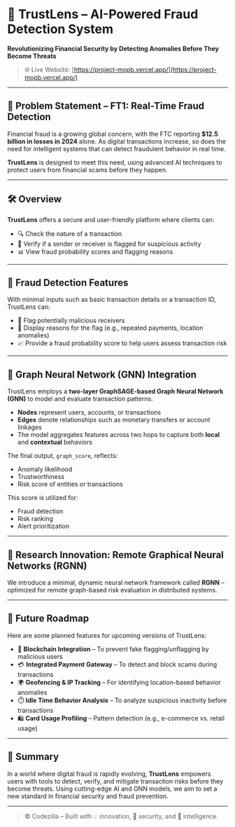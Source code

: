 # 🚨 TrustLens – AI-Powered Fraud Detection System

**Revolutionizing Financial Security by Detecting Anomalies Before They Become Threats**

> 🌐 Live Website: [https://project-mopb.vercel.app/](https://project-mopb.vercel.app/)

---

## 📌 Problem Statement – FT1: Real-Time Fraud Detection

Financial fraud is a growing global concern, with the FTC reporting **$12.5 billion in losses in 2024** alone. As digital transactions increase, so does the need for intelligent systems that can detect fraudulent behavior in real time.

**TrustLens** is designed to meet this need, using advanced AI techniques to protect users from financial scams before they happen.

---

## 🛠️ Overview

**TrustLens** offers a secure and user-friendly platform where clients can:

- 🔍 Check the nature of a transaction
- 🧠 Verify if a sender or receiver is flagged for suspicious activity
- 📊 View fraud probability scores and flagging reasons

---

## 🔐 Fraud Detection Features

With minimal inputs such as basic transaction details or a transaction ID, TrustLens can:

- 🚩 Flag potentially malicious receivers
- 🧾 Display reasons for the flag (e.g., repeated payments, location anomalies)
- 📈 Provide a fraud probability score to help users assess transaction risk

---

## 🧠 Graph Neural Network (GNN) Integration

TrustLens employs a **two-layer GraphSAGE-based Graph Neural Network (GNN)** to model and evaluate transaction patterns.

- **Nodes** represent users, accounts, or transactions
- **Edges** denote relationships such as monetary transfers or account linkages
- The model aggregates features across two hops to capture both **local** and **contextual** behaviors

The final output, `graph_score`, reflects:
- Anomaly likelihood
- Trustworthiness
- Risk score of entities or transactions

This score is utilized for:
- Fraud detection
- Risk ranking
- Alert prioritization

---

## 🧪 Research Innovation: Remote Graphical Neural Networks (RGNN)

We introduce a minimal, dynamic neural network framework called **RGNN** – optimized for remote graph-based risk evaluation in distributed systems.

---

## 🚀 Future Roadmap

Here are some planned features for upcoming versions of TrustLens:

- 🔗 **Blockchain Integration** – To prevent fake flagging/unflagging by malicious users
- 💳 **Integrated Payment Gateway** – To detect and block scams during transactions
- 🌍 **Geofencing & IP Tracking** – For identifying location-based behavior anomalies
- ⏱️ **Idle Time Behavior Analysis** – To analyze suspicious inactivity before transactions
- 🛍️ **Card Usage Profiling** – Pattern detection (e.g., e-commerce vs. retail usage)

---

## 📄 Summary

In a world where digital fraud is rapidly evolving, **TrustLens** empowers users with tools to detect, verify, and mitigate transaction risks before they become threats. Using cutting-edge AI and GNN models, we aim to set a new standard in financial security and fraud prevention.

---

> © Codezilla – Built with 💡 innovation, 🔐 security, and 🧠 intelligence.

